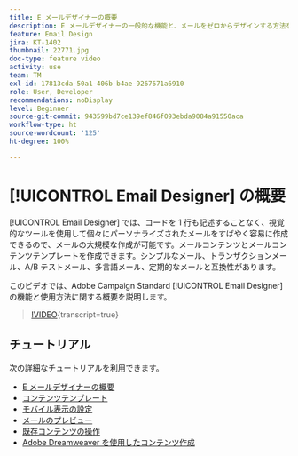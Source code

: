 ```yaml
---
title: E メールデザイナーの概要
description: E メールデザイナーの一般的な機能と、メールをゼロからデザインする方法を説明します。
feature: Email Design
jira: KT-1402
thumbnail: 22771.jpg
doc-type: feature video
activity: use
team: TM
exl-id: 17813cda-50a1-406b-b4ae-9267671a6910
role: User, Developer
recommendations: noDisplay
level: Beginner
source-git-commit: 943599bd7ce139ef846f093ebda9084a91550aca
workflow-type: ht
source-wordcount: '125'
ht-degree: 100%

---
```


# [!UICONTROL Email Designer] の概要

[!UICONTROL Email Designer] では、コードを 1 行も記述することなく、視覚的なツールを使用して個々にパーソナライズされたメールをすばやく容易に作成できるので、メールの大規模な作成が可能です。メールコンテンツとメールコンテンツテンプレートを作成できます。シンプルなメール、トランザクションメール、A/B テストメール、多言語メール、定期的なメールと互換性があります。

このビデオでは、Adobe Campaign Standard [!UICONTROL Email Designer] の機能と使用方法に関する概要を説明します。

>[!VIDEO](https://video.tv.adobe.com/v/22771?learn=on){transcript=true}

## チュートリアル

次の詳細なチュートリアルを利用できます。

* [E メールデザイナーの概要](/help/designing-content/email-designer/getting-started-with-the-email-designer.md)
* [コンテンツテンプレート](/help/designing-content/email-designer/email-content-templates.md)
* [モバイル表示の設定](/help/designing-content/email-designer/configure-the-mobile-view.md)
* [メールのプレビュー](/help/designing-content/email-designer/preview-your-email.md)
* [既存コンテンツの操作](/help/designing-content/email-designer/working-with-existing-content.md)
* [Adobe Dreamweaver を使用したコンテンツ作成](/help/designing-content/email-designer/dreamweaver-integration.md)
